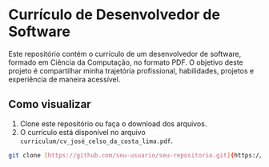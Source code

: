 # Currículo de Desenvolvedor de Software

Este repositório contém o currículo de um desenvolvedor de software, formado em Ciência da Computação, no formato PDF. O objetivo deste projeto é compartilhar minha trajetória profissional, habilidades, projetos e experiência de maneira acessível.

## Como visualizar

1. Clone este repositório ou faça o download dos arquivos.
2. O currículo está disponível no arquivo `curriculum/cv_josé_celso_da_costa_lima.pdf`.

```bash
git clone [https://github.com/seu-usuario/seu-repositorio.git](https://github.com/jcelsocosta/curriculum.git)
